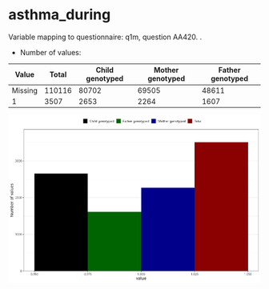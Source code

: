 # asthma_during
Variable mapping to questionnaire: q1m, question AA420.
.
- Number of values:

| Value | Total | Child genotyped | Mother genotyped | Father genotyped |
| ----- | ----- | --------------- | ---------------- | ---------------- |
| Missing | 110116 | 80702 | 69505 | 48611 |
| 1 | 3507 | 2653 | 2264 |1607 |



![](asthma_during_n.png)




